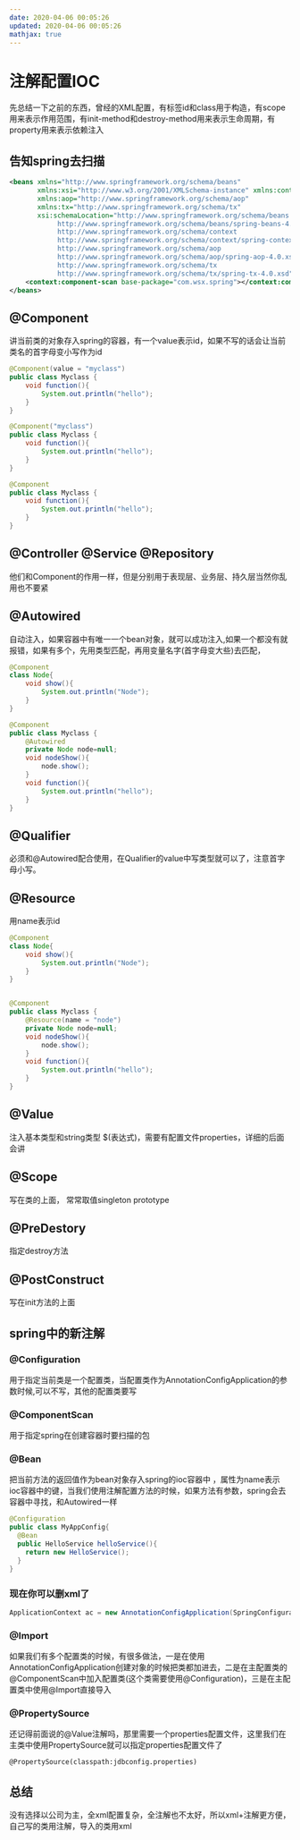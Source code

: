```yaml
---
date: 2020-04-06 00:05:26
updated: 2020-04-06 00:05:26
mathjax: true
---
```


# 注解配置IOC
 先总结一下之前的东西，曾经的XML配置，有标签id和class用于构造，有scope用来表示作用范围，有init-method和destroy-method用来表示生命周期，有property用来表示依赖注入

## 告知spring去扫描
```xml
<beans xmlns="http://www.springframework.org/schema/beans"
       xmlns:xsi="http://www.w3.org/2001/XMLSchema-instance" xmlns:context="http://www.springframework.org/schema/context"
       xmlns:aop="http://www.springframework.org/schema/aop"
       xmlns:tx="http://www.springframework.org/schema/tx"
       xsi:schemaLocation="http://www.springframework.org/schema/beans
            http://www.springframework.org/schema/beans/spring-beans-4.0.xsd
            http://www.springframework.org/schema/context
            http://www.springframework.org/schema/context/spring-context-4.0.xsd
            http://www.springframework.org/schema/aop
            http://www.springframework.org/schema/aop/spring-aop-4.0.xsd
            http://www.springframework.org/schema/tx
            http://www.springframework.org/schema/tx/spring-tx-4.0.xsd">
    <context:component-scan base-package="com.wsx.spring"></context:component-scan>
</beans>
```
<!-- more -->
## @Component
 讲当前类的对象存入spring的容器，有一个value表示id，如果不写的话会让当前类名的首字母变小写作为id
```java
@Component(value = "myclass")
public class Myclass {
    void function(){
        System.out.println("hello");
    }
}
```
```java
@Component("myclass")
public class Myclass {
    void function(){
        System.out.println("hello");
    }
}
```
```java
@Component
public class Myclass {
    void function(){
        System.out.println("hello");
    }
}
```

## @Controller @Service @Repository
 他们和Component的作用一样，但是分别用于表现层、业务层、持久层当然你乱用也不要紧

## @Autowired
 自动注入，如果容器中有唯一一个bean对象，就可以成功注入,如果一个都没有就报错，如果有多个，先用类型匹配，再用变量名字(首字母变大些)去匹配，
```java
@Component
class Node{
    void show(){
        System.out.println("Node");
    }
}

@Component
public class Myclass {
    @Autowired
    private Node node=null;
    void nodeShow(){
        node.show();
    }
    void function(){
        System.out.println("hello");
    }
}
```

## @Qualifier
 必须和@Autowired配合使用，在Qualifier的value中写类型就可以了，注意首字母小写。

## @Resource
 用name表示id
```java
@Component
class Node{
    void show(){
        System.out.println("Node");
    }
}


@Component
public class Myclass {
    @Resource(name = "node")
    private Node node=null;
    void nodeShow(){
        node.show();
    }
    void function(){
        System.out.println("hello");
    }
}
```

## @Value
 注入基本类型和string类型 $(表达式)，需要有配置文件properties，详细的后面会讲

## @Scope
 写在类的上面， 常常取值singleton prototype

## @PreDestory
 指定destroy方法

## @PostConstruct
 写在init方法的上面


## spring中的新注解
### @Configuration
用于指定当前类是一个配置类，当配置类作为AnnotationConfigApplication的参数时候,可以不写，其他的配置类要写
### @ComponentScan
 用于指定spring在创建容器时要扫描的包

### @Bean
 把当前方法的返回值作为bean对象存入spring的ioc容器中 ，属性为name表示ioc容器中的键，当我们使用注解配置方法的时候，如果方法有参数，spring会去容器中寻找，和Autowired一样
```java
@Configuration
public class MyAppConfig{
  @Bean
  public HelloService helloService(){
    return new HelloService();
  }
}
```
### 现在你可以删xml了
```java
ApplicationContext ac = new AnnotationConfigApplication(SpringConfiguration.class);
```

### @Import
 如果我们有多个配置类的时候，有很多做法，一是在使用AnnotationConfigApplication创建对象的时候把类都加进去，二是在主配置类的@ComponentScan中加入配置类(这个类需要使用@Configuration)，三是在主配置类中使用@Import直接导入

### @PropertySource
 还记得前面说的@Value注解吗，那里需要一个properties配置文件，这里我们在主类中使用PropertySource就可以指定properties配置文件了
```
@PropertySource(classpath:jdbconfig.properties)
```

## 总结
 没有选择以公司为主，全xml配置复杂，全注解也不太好，所以xml+注解更方便，自己写的类用注解，导入的类用xml